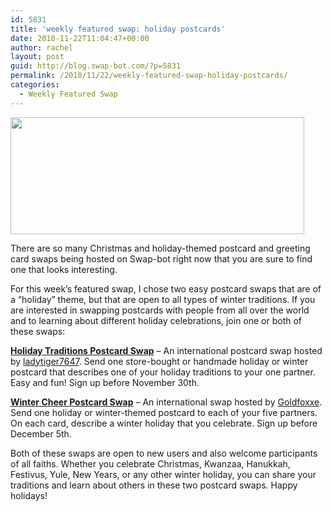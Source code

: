 ```yaml
---
id: 5831
title: 'weekly featured swap: holiday postcards'
date: 2010-11-22T11:04:47+00:00
author: rachel
layout: post
guid: http://blog.swap-bot.com/?p=5831
permalink: /2010/11/22/weekly-featured-swap-holiday-postcards/
categories:
  - Weekly Featured Swap
---
```

[<img src="http://blog.swap-bot.com/wp-content/uploads/2010/11/wintercards.jpg" alt="" title="wintercards" width="470" height="187" class="aligncenter size-full wp-image-5832" srcset="http://blog.swap-bot.com/wp-content/uploads/2010/11/wintercards-300x119.jpg 300w, http://blog.swap-bot.com/wp-content/uploads/2010/11/wintercards.jpg 470w" sizes="(max-width: 470px) 100vw, 470px" />](http://blog.swap-bot.com/wp-content/uploads/2010/11/wintercards.jpg)

There are so many Christmas and holiday-themed postcard and greeting card swaps being hosted on Swap-bot right now that you are sure to find one that looks interesting. 

For this week&#8217;s featured swap, I chose two easy postcard swaps that are of a &#8220;holiday&#8221; theme, but that are open to all types of winter traditions. If you are interested in swapping postcards with people from all over the world and to learning about different holiday celebrations, join one or both of these swaps:

**[Holiday Traditions Postcard Swap](http://www.swap-bot.com/swap/show/77908)** &#8211; An international postcard swap hosted by [ladytiger7647](http://www.swap-bot.com/user:ladytiger7647). Send one store-bought or handmade holiday or winter postcard that describes one of your holiday traditions to your one partner. Easy and fun! Sign up before November 30th. 

**[Winter Cheer Postcard Swap](http://www.swap-bot.com/swap/show/77327)** &#8211; An international swap hosted by [Goldfoxxe](http://www.swap-bot.com/user:Goldfoxxe). Send one holiday or winter-themed postcard to each of your five partners. On each card, describe a winter holiday that you celebrate. Sign up before December 5th.

Both of these swaps are open to new users and also welcome participants of all faiths. Whether you celebrate Christmas, Kwanzaa, Hanukkah, Festivus, Yule, New Years, or any other winter holiday, you can share your traditions and learn about others in these two postcard swaps. Happy holidays!